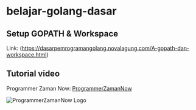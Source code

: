 # belajar-golang-dasar

## Setup GOPATH & Workspace
Link: (https://dasarpemrogramangolang.novalagung.com/A-gopath-dan-workspace.html)


## Tutorial video

Programmer Zaman Now: [ProgrammerZamanNow](https://www.youtube.com/c/ProgrammerZamanNow)

![ProgrammerZamanNow Logo](https://www.programmerzamannow.com/img/pzn.png)
